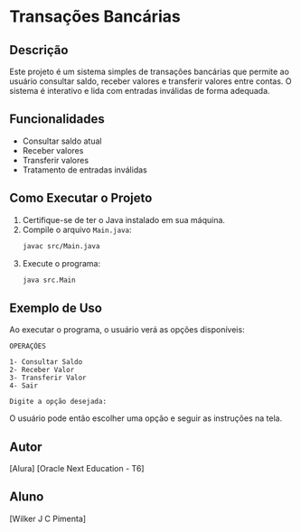 # Transações Bancárias

## Descrição

Este projeto é um sistema simples de transações bancárias que permite ao usuário consultar saldo, receber valores e transferir valores entre contas. O sistema é interativo e lida com entradas inválidas de forma adequada.

## Funcionalidades

- Consultar saldo atual
- Receber valores
- Transferir valores
- Tratamento de entradas inválidas

## Como Executar o Projeto

1. Certifique-se de ter o Java instalado em sua máquina.
2. Compile o arquivo `Main.java`:
   ```bash
   javac src/Main.java
   ```
3. Execute o programa:
   ```bash
   java src.Main
   ```

## Exemplo de Uso

Ao executar o programa, o usuário verá as opções disponíveis:

```
OPERAÇÕES

1- Consultar Saldo
2- Receber Valor
3- Transferir Valor
4- Sair

Digite a opção desejada:
```

O usuário pode então escolher uma opção e seguir as instruções na tela.

## Autor
[Alura]
[Oracle Next Education - T6]

## Aluno

[Wilker J C Pimenta]
